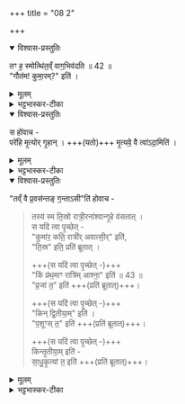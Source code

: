 +++
title = "08 2"

+++
<details open><summary>विश्वास-प्रस्तुतिः</summary>

तꣳ ह॒ स्मोत्थि॑त॒व्ँ वाग॒भिव॑दति ॥ 42 ॥  
"गौत॑म! कुमा॒रम्?" इति॑ । 
</details>

<details><summary>मूलम्</summary>

तꣳ ह॒ स्मोत्थि॑त॒व्ँ वाग॒भिव॑दति ॥ 42 ॥  
"गौत॑म! कुमा॒रम्?" इति॑ ।
</details>

<details><summary>भट्टभास्कर-टीका</summary>

अथ पितृवचनानन्तरं मृत्युसकाशं गन्तुम् **उत्थितं** सहसोच्चलितं पुत्रम् अभिलक्ष्याकाशे काचिद् **वाग् अभिवदति स्म** उत्तस्थौ ।  
कीदृशी? आह -  
हे गौतम! किं **कुमारम्** इति किमेवं बालं मृत्यवे ददासि?  
किमिदं गौतमगोत्रस्य तव युज्यते? इति दर्शयितुं गौतमग्रहणम् । 
</details>

<details open><summary>विश्वास-प्रस्तुतिः</summary>

स हो॑वाच -  
परे॑हि मृ॒त्योर् गृ॒हान् ।
+++(यतो)+++ मृ॒त्यवे॒ वै त्वा॑ऽदा॒मिति॑ । 
</details>

<details><summary>मूलम्</summary>

स हो॑वाच -  परे॑हि मृ॒त्योर् गृ॒हान् । मृ॒त्यवे॒ वै त्वा॑ऽदा॒मिति॑ । 
</details>

<details><summary>भट्टभास्कर-टीका</summary>

अथ पितोवाच - परेहि मृत्योर् गृहान्  
यथाऽहं पापो न स्यां,  
**मृत्यवे** खलु **त्वाम् अदां** दत्तवान् अहं  
नेदानीं दत्तं निवर्तयितुम् उत्सहे  
न तद् अन्यथा भाति,  
तस्मात् पुत्र परेहि मृत्योर् गहान् यास्यसीति ।
</details>

<details open><summary>विश्वास-प्रस्तुतिः</summary>

"तव्ँ वै प्र॒वस॑न्तङ् ग॒न्ताऽसी"ति॑ होवाच -  

> तस्य॑ स्म ति॒स्रो रात्री॒रना॑श्वान्गृ॒हे व॑सतात् ।  
स यदि॑ त्वा पृ॒च्छेत् -  
"कुमा॑र॒ कति॒ रात्री॑र् अवात्सी॒र्" इति॑,  
"ति॒स्र" इति॒ प्रति॑ ब्रूतात् ।  
> 
> +++(स यदि॑ त्वा पृ॒च्छेत् -)+++  
> "किं प्र॑थ॒माꣳ रात्रि॑म् आश्ना॒" इति॑ ॥ 43 ॥  
"प्र॒जां त॒" इति॑ +++(प्रति॑ ब्रूतात्)+++।  
>
> +++(स यदि॑ त्वा पृ॒च्छेत् -)+++  
"किन् द्वि॒तीया॒म्" इति॑ ।  
> "प॒शूꣳस् त॒" इति॑ +++(प्रति॑ ब्रूतात्)+++।  
>
> +++(स यदि॑ त्वा पृ॒च्छेत् -)+++  
> किन्तृ॒तीया॒म् इति॑ -  
> सा॒धु॒कृ॒त्यां त॒ इति॑ +++(प्रति॑ ब्रूतात्)+++।
</details>

<details><summary>मूलम्</summary>

तव्ँ वै प्र॒वस॑न्तङ्ग॒न्ताऽसीति॑ होवाच ।  
तस्य॑ स्म ति॒स्रो रात्री॒रना॑श्वान्गृ॒हे व॑सतात् ।  
स यदि॑ त्वा पृ॒च्छेत् ।  
कुमा॑र॒ कति॒ रात्री॑रवात्सी॒रिति॑ ।  
ति॒स्र इति॒ प्रति॑ ब्रूतात् ।

किं प्र॑थ॒माꣳ रात्रि॑माश्ना॒ इति॑ ॥ 43 ॥  
प्र॒जान्त॒ इति॑ । किन्द्वि॒तीया॒मिति॑ । प॒शूꣳस्त॒ इति॑ । किन्तृ॒तीया॒मिति॑ । सा॒धु॒कृ॒त्यान्त॒ इति॑ ।
</details>

<details><summary>भट्टभास्कर-टीका</summary>

अथ पिता पुत्रमुवाच - तं मृत्युं प्रवसन्तं गृहे असंनिहितं गन्तासि, असन्निहिते तस्मिन् मृत्यौ तस्य गृहा गन्तव्यास्त्वयेति यावत् । इत्थं च कर्तव्यमित्याह - तस्य गृहे तिस्रो रात्रीरनाश्वान् अनश्नन्नेव वसतात् वस । अथ स आगतो यदि त्वां पृच्छेत् हे कुमार! कति रात्रीर्मम गृहे अवात्सीः उषितवानसि इति, तिस्रो रात्रीरिति प्रतिब्रूतात् प्रतिब्रूहि । अथ स यदि पुनः पृच्छेत् प्रथमां रात्रिं किमाश्नाः अशितवानसि इति, तदैवं प्रतिब्रूयाः प्रजां आश्नामिति । 

अथ पुनरपि यदि पृच्छेत् द्वितीयां रात्रिं किमाश्ना इति, तदाऽपीत्थं ब्रूयाः पशूंस्ते आश्नामिति । 

यदि भूयोपि पृच्छेत् तृतीयां रात्रिं किमाश्ना इति, तदा चेत्थं प्रतिब्रूहि साधुकृत्यां सुकृतं त्वदीयमाश्नामिति । 
</details>
